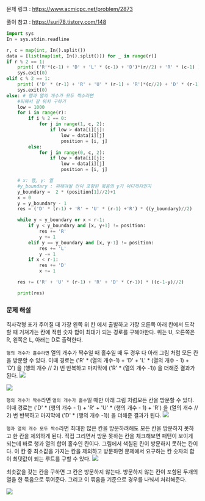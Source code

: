 문제 링크 : https://www.acmicpc.net/problem/2873

풀이 참고 : https://suri78.tistory.com/148

```python
import sys
In = sys.stdin.readline

r, c = map(int, In().split())
data = [list(map(int, In().split())) for _ in range(r)]
if r % 2 == 1:
    print( ('R'*(c-1) + 'D' + 'L' * (c-1) + 'D')*(r//2) + 'R' * (c-1) )
    sys.exit(0)
elif c % 2 == 1:
    print( ('D' * (r-1) + 'R' + 'U' * (r-1) + 'R')*(c//2) + 'D' * (r-1) )
    sys.exit(0)
else: # 행과 열의 개수가 모두 짝수라면
    #피해서 갈 위치 구하기
    low = 1000
    for i in range(r):
        if i % 2 == 0:
            for j in range(1, c, 2):
                if low > data[i][j]:
                    low = data[i][j]
                    position = [i, j]
        else:
            for j in range(0, c, 2):
                if low > data[i][j]:
                    low = data[i][j]
                    position = [i, j]

    # x: 행, y: 열
    #y_boundary : 피해야될 칸이 포함된 묶음의 y가 어디까지인지
    y_boundary =  2 * (position[1]//2)+1
    x = 0
    y = y_boundary - 1
    res = ('D' * (r-1) + 'R' + 'U' * (r-1) +'R') * ((y_boundary)//2)

    while y < y_boundary or x < r-1:
        if y < y_boundary and [x, y+1] != position:
            res += 'R'
            y += 1
        elif y == y_boundary and [x, y-1] != position:
            res += 'L'
            y -= 1
        if x < r-1:
            res += 'D'
            x += 1

    res += ('R' + 'U' * (r-1) + 'R' + 'D' * (r-1)) * ((c-1-y)//2)

    print(res)
```

### 문제 해설

직사각형 표가 주어질 때 가장 왼쪽 위 칸 에서 출발하고 가장 오른쪽 아래 칸에서 도착할 때 거쳐가는 칸에 적힌 숫자 합이 최대가 되는 경로를 구해야한다.
위는 U, 오른쪽은 R, 왼쪽은 L, 아래는 D로 출력한다.

`행의 개수가 홀수라면` 열의 개수가 짝수일 때 홀수일 때 두 경우 다 아래 그림 처럼 모든 칸을 방문할 수 있다.
이때 경로는 ('R' \* (열의 개수-1) + 'D' + 'L' \* (열의 개수 - 1) + 'D') 을 (행의 개수 // 2) 번 반복하고 마지막에 ('R' \* (열의 개수 -1)) 을 더해준 결과가 된다.
![](https://velog.velcdn.com/images/woonyumnyum/post/7230c9a2-5cc6-46b8-b1ea-c2fdf0ab355a/image.png)

![](https://velog.velcdn.com/images/woonyumnyum/post/01cd75fa-41f9-4da0-a130-3df154f00e9d/image.png)

`행의 개수가 짝수`라면 `열의 개수가 홀수`일 때만 아래 그림 처럼모든 칸을 방문할 수 있다.
이때 경로는 ('D' \* (행의 개수 - 1) + 'R' + 'U' \* (행의 개수 - 1) + 'R') 을 (열의 개수 // 2) 번 반복하고 마지막에 ('D' \* (행의 개수 -1)) 을 더해준 결과가 된다.
![](https://velog.velcdn.com/images/woonyumnyum/post/1ba9c436-3383-4405-bbfe-b29615f66ec3/image.png)

`행과 열의 개수 모두 짝수`라면 최대한 많은 칸을 방문하려해도 모든 칸을 방문하지 못하고 한 칸을 제외하게 된다.
직접 그리면서 방문 못하는 칸을 체크해보면 패턴이 보이게 되는데 바로 행과 열의 합이 홀수인 칸이다.
그림에서 색칠된 칸이 방문하지 못하는 칸이다.
이 칸 중 최소값을 가지는 칸을 제외하고 방문하면 문제에서 요구하는 칸 숫자의 합이 최댓값이 되는 루트를 구할 수 있다.
![](https://velog.velcdn.com/images/woonyumnyum/post/3ff40caf-b32e-400f-8f2b-def2d9cd674b/image.png)

최솟값을 갖는 칸을 구하면 그 칸은 방문하지 않는다. 방문하지 않는 칸이 포함된 두개의 열을 한 묶음으로 묶어준다. 그리고 이 묶음을 기준으로 경우를 나눠서 처리해준다.

![](https://velog.velcdn.com/images/woonyumnyum/post/3bac5fa0-2596-4f50-bc10-06f70406bd1d/image.png)

